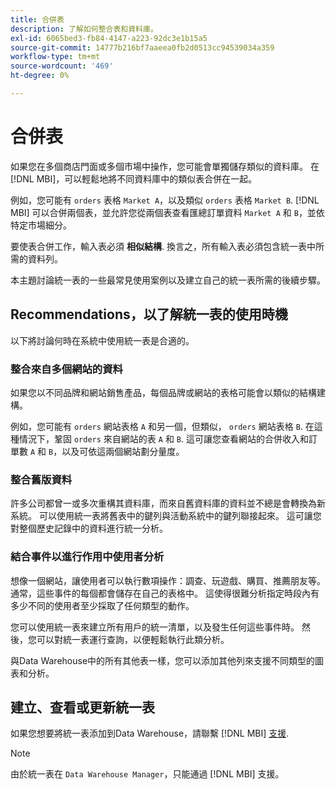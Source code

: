 ```yaml
---
title: 合併表
description: 了解如何整合表和資料庫。
exl-id: 6065bed3-fb84-4147-a223-92dc3e1b15a5
source-git-commit: 14777b216bf7aaeea0fb2d0513cc94539034a359
workflow-type: tm+mt
source-wordcount: '469'
ht-degree: 0%

---
```


# 合併表

如果您在多個商店門面或多個市場中操作，您可能會單獨儲存類似的資料庫。 在 [!DNL MBI]，可以輕鬆地將不同資料庫中的類似表合併在一起。

例如，您可能有 `orders` 表格 `Market A`，以及類似 `orders` 表格 `Market B`. [!DNL MBI] 可以合併兩個表，並允許您從兩個表查看匯總訂單資料 `Market A` 和 `B`，並依特定市場細分。

要使表合併工作，輸入表必須 **相似結構**. 換言之，所有輸入表必須包含統一表中所需的資料列。

本主題討論統一表的一些最常見使用案例以及建立自己的統一表所需的後續步驟。

## Recommendations，以了解統一表的使用時機

以下將討論何時在系統中使用統一表是合適的。

### 整合來自多個網站的資料

如果您以不同品牌和網站銷售產品，每個品牌或網站的表格可能會以類似的結構建構。

例如，您可能有 `orders` 網站表格 `A` 和另一個，但類似， `orders` 網站表格 `B`. 在這種情況下，鞏固 `orders` 來自網站的表 `A` 和 `B`. 這可讓您查看網站的合併收入和訂單數 `A` 和 `B`，以及可依這兩個網站劃分量度。

### 整合舊版資料

許多公司都曾一或多次重構其資料庫，而來自舊資料庫的資料並不總是會轉換為新系統。 可以使用統一表將舊表中的鍵列與活動系統中的鍵列聯接起來。 這可讓您對整個歷史記錄中的資料進行統一分析。

### 結合事件以進行作用中使用者分析

想像一個網站，讓使用者可以執行數項操作：調查、玩遊戲、購買、推薦朋友等。 通常，這些事件的每個都會儲存在自己的表格中。 這使得很難分析指定時段內有多少不同的使用者至少採取了任何類型的動作。

您可以使用統一表來建立所有用戶的統一清單，以及發生任何這些事件時。 然後，您可以對統一表運行查詢，以便輕鬆執行此類分析。

與Data Warehouse中的所有其他表一樣，您可以添加其他列來支援不同類型的圖表和分析。

## 建立、查看或更新統一表

如果您想要將統一表添加到Data Warehouse，請聯繫 [!DNL MBI] [支援](../guide-overview.md).

>[!NOTE]
>
>由於統一表在 `Data Warehouse Manager`，只能通過 [!DNL MBI] 支援。
